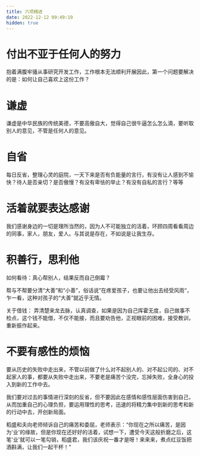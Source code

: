 ```yaml
---
title: 六项精进
date: 2022-12-12 09:49:19
hidden: true
---
```


# 付出不亚于任何人的努力

抱着满腹牢骚从事研究开发工作，工作根本无法顺利开展因此，第一个问题要解决的是：如何让自己喜欢上这份工作？

# 谦虚

谦虚是中华民族的传统美德，不要高傲自大，觉得自己很牛逼怎么怎么滴，要听取别人的意见，不管是任何人的意见。

# 自省

 每日反省，整理心灵的庭院，一天下来是否有负能量的言行，有没有让人感到不愉快？待人是否亲切？是否傲慢？有没有卑怯的举止？有没有自私的言行？等等

# 活着就要表达感谢

我们感谢身边的一切是理所当然的，因为人不可能独立的活着，环顾四周看看周边的同事，家人，朋友，爱人。与其说是存在，不如说是让我生存。

# 积善行，思利他

如何看待：真心帮别人，结果反而自己倒霉？

帮与不帮要分清“大善”和“小善”，俗话说”在疼爱孩子，也要让他出去经受风雨“，乍一看，这种对孩子的“大善”就近乎无情。

关于借钱： 弄清楚来龙去脉，认真调查，如果是因为自己挥霍无度，自己做事不检点，这个钱不能借，不仅不能接，而且要劝告他，正视眼前的困难，接受教训，重新振作起来。

# 不要有感性的烦恼

要从历史的失败中走出来，不管以前做了什么对不起别人的、对不起公司的、对不起家人的事，都要从失败中走出来，不要老是痛苦个没完，忘掉失败，全身心的投入到新的工作中去。

我们要对过去的事情进行深刻的反省，但不要因此在感情和感性层面伤害到自己，从而加重自己的心理负担，要运用理性的思考，迅速的将精力集中到新的思考和新的行动中去，开创新局面。

稻盛和夫向老师倾诉自己的痛苦和委屈，老师表示：“你现在之所以痛苦，是因为'业'的缘故，但是你现在还好好的活着，试想一下，遭受今天这般折磨之后，这笔'业'就可以一笔勾销，稻盛君，我们该庆祝一番才是呀！来来来，煮点红豆饭把酒斟满，让我们一起干杯！"




